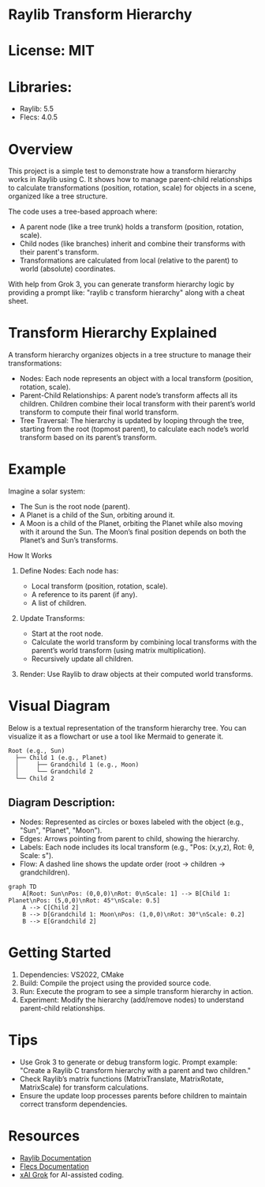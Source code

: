 # Raylib Transform Hierarchy

# License: MIT

# Libraries:
- Raylib: 5.5
- Flecs: 4.0.5
# Overview

This project is a simple test to demonstrate how a transform hierarchy works in Raylib using C. It shows how to manage parent-child relationships to calculate transformations (position, rotation, scale) for objects in a scene, organized like a tree structure.

The code uses a tree-based approach where:
- A parent node (like a tree trunk) holds a transform (position, rotation, scale).
- Child nodes (like branches) inherit and combine their transforms with their parent's transform.
- Transformations are calculated from local (relative to the parent) to world (absolute) coordinates.
    

With help from Grok 3, you can generate transform hierarchy logic by providing a prompt like: "raylib c transform hierarchy" along with a cheat sheet.

# Transform Hierarchy Explained

A transform hierarchy organizes objects in a tree structure to manage their transformations:
- Nodes: Each node represents an object with a local transform (position, rotation, scale).
- Parent-Child Relationships: A parent node’s transform affects all its children. Children combine their local transform with their parent’s world transform to compute their final world transform.
- Tree Traversal: The hierarchy is updated by looping through the tree, starting from the root (topmost parent), to calculate each node’s world transform based on its parent’s transform.
    

# Example

Imagine a solar system:
- The Sun is the root node (parent).
- A Planet is a child of the Sun, orbiting around it.
- A Moon is a child of the Planet, orbiting the Planet while also moving with it around the Sun. The Moon’s final position depends on both the Planet’s and Sun’s transforms.

How It Works

1. Define Nodes: Each node has:
    - Local transform (position, rotation, scale).
    - A reference to its parent (if any).
    - A list of children.
        
2. Update Transforms:
    - Start at the root node.
    - Calculate the world transform by combining local transforms with the parent’s world transform (using matrix multiplication).
    - Recursively update all children.
        
3. Render: Use Raylib to draw objects at their computed world transforms.
    
# Visual Diagram

Below is a textual representation of the transform hierarchy tree. You can visualize it as a flowchart or use a tool like Mermaid to generate it.

```text
Root (e.g., Sun)
  ├── Child 1 (e.g., Planet)
  │     ├── Grandchild 1 (e.g., Moon)
  │     └── Grandchild 2
  └── Child 2
```

## Diagram Description:

- Nodes: Represented as circles or boxes labeled with the object (e.g., "Sun", "Planet", "Moon").
- Edges: Arrows pointing from parent to child, showing the hierarchy.
- Labels: Each node includes its local transform (e.g., "Pos: (x,y,z), Rot: θ, Scale: s").
- Flow: A dashed line shows the update order (root → children → grandchildren).
    

```
graph TD
    A[Root: Sun\nPos: (0,0,0)\nRot: 0\nScale: 1] --> B[Child 1: Planet\nPos: (5,0,0)\nRot: 45°\nScale: 0.5]
    A --> C[Child 2]
    B --> D[Grandchild 1: Moon\nPos: (1,0,0)\nRot: 30°\nScale: 0.2]
    B --> E[Grandchild 2]
```

# Getting Started

1. Dependencies: VS2022, CMake
2. Build: Compile the project using the provided source code.
3. Run: Execute the program to see a simple transform hierarchy in action.
4. Experiment: Modify the hierarchy (add/remove nodes) to understand parent-child relationships.
    
# Tips

- Use Grok 3 to generate or debug transform logic. Prompt example: "Create a Raylib C transform hierarchy with a parent and two children."
- Check Raylib’s matrix functions (MatrixTranslate, MatrixRotate, MatrixScale) for transform calculations.
- Ensure the update loop processes parents before children to maintain correct transform dependencies.

# Resources

- [Raylib Documentation](https://www.raylib.com/)
- [Flecs Documentation](https://www.flecs.dev/flecs/)
- [xAI Grok](https://x.ai/grok) for AI-assisted coding.